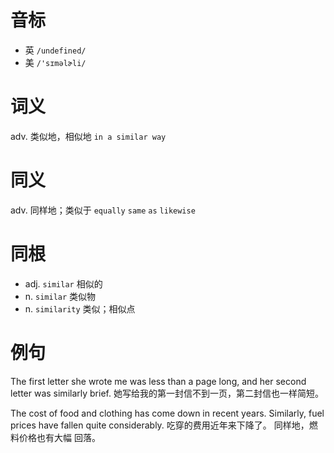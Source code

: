 # 音标

- 英 `/undefined/`
- 美 `/'sɪməlɚli/`

# 词义

adv. 类似地，相似地
`in a similar way`

# 同义

adv. 同样地；类似于
`equally` `same` `as` `likewise`

# 同根

- adj. `similar` 相似的
- n. `similar` 类似物
- n. `similarity` 类似；相似点

# 例句

The first letter she wrote me was less than a page long, and her second letter was similarly brief.
她写给我的第一封信不到一页，第二封信也一样简短。

The cost of food and clothing has come down in recent years. Similarly, fuel prices have fallen quite considerably.
吃穿的费用近年来下降了。 同样地，燃料价格也有大幅 回落。


